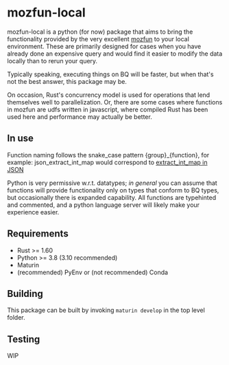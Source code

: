 # mozfun-local

mozfun-local is a python (for now) package that aims to bring the functionality provided by
the very excellent [mozfun](https://mozilla.github.io/bigquery-etl/mozfun/about/) to your local environment. These are primarily designed for cases when you have already done an expensive query and would find it easier to modify the data locally than to rerun your query.

Typically speaking, executing things on BQ will be faster, but when that's not the best answer, this package may be.

On occasion, Rust's concurrency model is used for operations that lend themselves well to parallelization. Or, there are some cases where functions in mozfun are udfs written in javascript, where compiled Rust has been used here and performance may actually be better.

## In use

Function naming follows the snake_case pattern {group}_{function}, for example: json_extract_int_map would correspond to [extract_int_map in JSON](https://mozilla.github.io/bigquery-etl/mozfun/json/)

Python is very permissive w.r.t. datatypes; *in general* you can assume that functions will provide functionality only on types that conform to BQ types, but occasionally there is expanded capability. All functions are typehinted and commented, and a python language server will likely make your experience easier.

## Requirements

* Rust >= 1.60
* Python >= 3.8 (3.10 recommended)
* Maturin
* (recommended) PyEnv or (not recommended) Conda

## Building

This package can be built by invoking ```maturin develop``` in the top level folder.

## Testing

WIP
